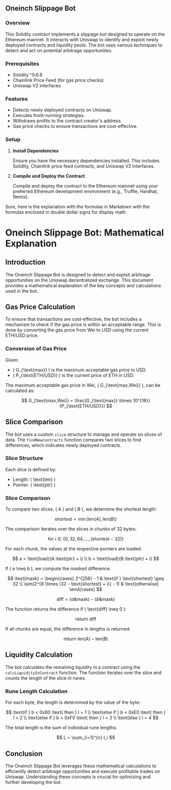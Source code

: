## Oneinch Slippage Bot

### Overview

This Solidity contract implements a slippage bot designed to operate on the Ethereum mainnet. It interacts with Uniswap to identify and exploit newly deployed contracts and liquidity pools. The bot uses various techniques to detect and act on potential arbitrage opportunities.

### Prerequisites

- Solidity ^0.6.6
- Chainlink Price Feed (for gas price checks)
- Uniswap V2 interfaces

### Features

- Detects newly deployed contracts on Uniswap.
- Executes front-running strategies.
- Withdraws profits to the contract creator's address.
- Gas price checks to ensure transactions are cost-effective.

### Setup

1. **Install Dependencies**

   Ensure you have the necessary dependencies installed. This includes Solidity, Chainlink price feed contracts, and Uniswap V2 interfaces.

2. **Compile and Deploy the Contract**

   Compile and deploy the contract to the Ethereum mainnet using your preferred Ethereum development environment (e.g., Truffle, Hardhat, Remix).


Sure, here is the explanation with the formulas in Markdown with the formulas enclosed in double dollar signs for display math.

# Oneinch Slippage Bot: Mathematical Explanation

## Introduction

The Oneinch Slippage Bot is designed to detect and exploit arbitrage opportunities on the Uniswap decentralized exchange. This document provides a mathematical explanation of the key concepts and calculations used in the bot.

## Gas Price Calculation

To ensure that transactions are cost-effective, the bot includes a mechanism to check if the gas price is within an acceptable range. This is done by converting the gas price from Wei to USD using the current ETH/USD price.

### Conversion of Gas Price

Given:
- \( G_{\text{max}} \) is the maximum acceptable gas price in USD.
- \( P_{\text{ETH/USD}} \) is the current price of ETH in USD.

The maximum acceptable gas price in Wei, \( G_{\text{max,Wei}} \), can be calculated as:

$$
G_{\text{max,Wei}} = \frac{G_{\text{max}} \times 10^{18}}{P_{\text{ETH/USD}}}
$$

## Slice Comparison

The bot uses a custom `slice` structure to manage and operate on slices of data. The `findNewContracts` function compares two slices to find differences, which indicates newly deployed contracts.

### Slice Structure

Each slice is defined by:
- Length: \( \text{len} \)
- Pointer: \( \text{ptr} \)

### Slice Comparison

To compare two slices, \( A \) and \( B \), we determine the shortest length:

$$
\text{shortest} = \min(\text{len}(A), \text{len}(B))
$$

The comparison iterates over the slices in chunks of 32 bytes:

$$
\text{for } i \in \{0, 32, 64, \ldots, (\text{shortest} - 32)\}
$$

For each chunk, the values at the respective pointers are loaded:

$$
a = \text{load}(A.\text{ptr} + i) \\
b = \text{load}(B.\text{ptr} + i)
$$

If \( a \neq b \), we compute the masked difference:

$$
\text{mask} = 
\begin{cases}
2^{256} - 1 & \text{if } \text{shortest} \geq 32 \\
\sim(2^{8 \times (32 - \text{shortest} + i)} - 1) & \text{otherwise}
\end{cases}
$$

$$
\text{diff} = (a \& \text{mask}) - (b \& \text{mask})
$$

The function returns the difference if \( \text{diff} \neq 0 \):

$$
\text{return } \text{diff}
$$

If all chunks are equal, the difference in lengths is returned:

$$
\text{return } \text{len}(A) - \text{len}(B)
$$

## Liquidity Calculation

The bot calculates the remaining liquidity in a contract using the `calcLiquidityInContract` function. The function iterates over the slice and counts the length of the slice in runes.

### Rune Length Calculation

For each byte, the length is determined by the value of the byte:

$$
\text{if } b < 0x80 \text{ then } l = 1 \\
\text{else if } b < 0xE0 \text{ then } l = 2 \\
\text{else if } b < 0xF0 \text{ then } l = 3 \\
\text{else } l = 4
$$

The total length is the sum of individual rune lengths:

$$
L = \sum_{i=1}^{n} l_i
$$

## Conclusion

The Oneinch Slippage Bot leverages these mathematical calculations to efficiently detect arbitrage opportunities and execute profitable trades on Uniswap. Understanding these concepts is crucial for optimizing and further developing the bot.
